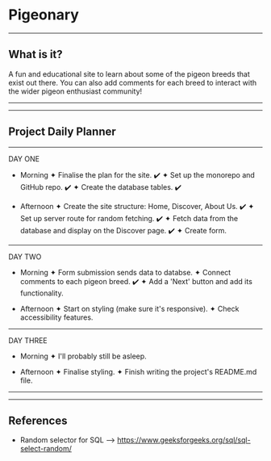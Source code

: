 # Pigeonary

---

## What is it?

A fun and educational site to learn about some of the pigeon breeds that exist out there. You can also add comments for each breed to interact with the wider pigeon enthusiast community!

---

---

## Project Daily Planner

---

DAY ONE

- Morning
  ✦ Finalise the plan for the site. ✔️
  ✦ Set up the monorepo and GitHub repo. ✔️
  ✦ Create the database tables. ✔️

- Afternoon
  ✦ Create the site structure: Home, Discover, About Us. ✔️
  ✦ Set up server route for random fetching. ✔️
  ✦ Fetch data from the database and display on the Discover page. ✔️
  ✦ Create form.

---

DAY TWO

- Morning
  ✦ Form submission sends data to databse.
  ✦ Connect comments to each pigeon breed. ✔️
  ✦ Add a 'Next' button and add its functionality.

- Afternoon
  ✦ Start on styling (make sure it's responsive).
  ✦ Check accessibility features.

---

DAY THREE

- Morning
  ✦ I'll probably still be asleep.

- Afternoon
  ✦ Finalise styling.
  ✦ Finish writing the project's README.md file.

---

---

## References

- Random selector for SQL --> https://www.geeksforgeeks.org/sql/sql-select-random/
